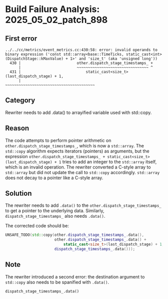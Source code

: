 # Build Failure Analysis: 2025_05_02_patch_898

## First error

```
../../cc/metrics/event_metrics.cc:430:58: error: invalid operands to binary expression ('const std::array<base::TimeTicks, static_cast<int>(DispatchStage::kMaxValue) + 1>' and 'size_t' (aka 'unsigned long'))
  430 |                         other.dispatch_stage_timestamps_ +
      |                         ~~~~~~~~~~~~~~~~~~~~~~~~~~~~~~~~ ^
  431 |                             static_cast<size_t>(last_dispatch_stage) + 1,
      |                             ~~~~~~~~~~~~~~~~~~~~~~~~~~~~~~~~~~~~~~~~
```

## Category
Rewriter needs to add .data() to arrayified variable used with std::copy.

## Reason
The code attempts to perform pointer arithmetic on `other.dispatch_stage_timestamps_`, which is now a `std::array`. The `std::copy` algorithm expects iterators (pointers) as arguments, but the expression `other.dispatch_stage_timestamps_ + static_cast<size_t>(last_dispatch_stage) + 1` tries to add an integer to the `std::array` itself, which is an invalid operation. The rewriter converted a C-style array to `std::array` but did not update the call to `std::copy` accordingly. `std::array` does not decay to a pointer like a C-style array.

## Solution
The rewriter needs to add `.data()` to the `other.dispatch_stage_timestamps_` to get a pointer to the underlying data. Similarly, `dispatch_stage_timestamps_` also needs `.data()`.

The corrected code should be:

```c++
UNSAFE_TODO(std::copy(other.dispatch_stage_timestamps_.data(),
                      other.dispatch_stage_timestamps_.data() +
                          static_cast<size_t>(last_dispatch_stage) + 1,
                      dispatch_stage_timestamps_.data()));
```

## Note
The rewriter introduced a second error: the destination argument to `std::copy` also needs to be spanified with `.data()`.
```
dispatch_stage_timestamps_.data()